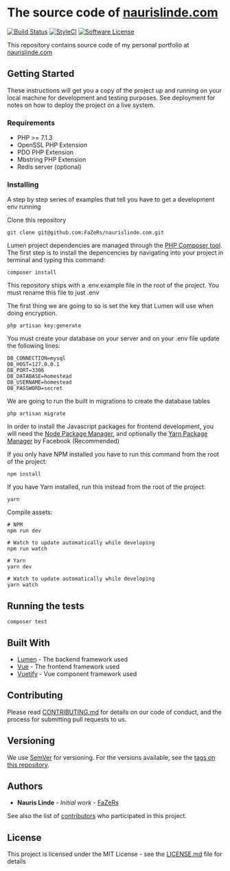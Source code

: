 # The source code of [naurislinde.com](https://naurislinde.com)

[![Build Status](https://img.shields.io/travis/FaZeRs/naurislinde.com/master.svg?style=flat-square)](https://travis-ci.org/FaZeRs/naurislinde.com)
[![StyleCI](https://styleci.io/repos/130983433/shield)](https://styleci.io/repos/130983433)
[![Software License](https://img.shields.io/badge/license-MIT-brightgreen.svg?style=flat-square)](LICENSE.md)

This repository contains source code of my personal portfolio at [naurislinde.com](https://naurislinde.com)

## Getting Started

These instructions will get you a copy of the project up and running on your local machine for development and testing purposes. See deployment for notes on how to deploy the project on a live system.

### Requirements

- PHP >= 7.1.3
- OpenSSL PHP Extension
- PDO PHP Extension
- Mbstring PHP Extension
- Redis server (optional)

### Installing

A step by step series of examples that tell you have to get a development env running

Clone this repository
```
git clone git@github.com:FaZeRs/naurislinde.com.git
```

Lumen project dependencies are managed through the [PHP Composer tool](https://getcomposer.org/). The first step is to install the depencencies by navigating into your project in terminal and typing this command:
```
composer install
```

This repository ships with a .env.example file in the root of the project. You must rename this file to just .env

The first thing we are going to so is set the key that Lumen will use when doing encryption.
```
php artisan key:generate
```

You must create your database on your server and on your .env file update the following lines:
```
DB_CONNECTION=mysql
DB_HOST=127.0.0.1
DB_PORT=3306
DB_DATABASE=homestead
DB_USERNAME=homestead
DB_PASSWORD=secret
```

We are going to run the built in migrations to create the database tables
```
php artisan migrate
```

In order to install the Javascript packages for frontend development, you will need the [Node Package Manager](https://www.npmjs.com/), and optionally the [Yarn Package Manager](https://yarnpkg.com/lang/en/) by Facebook (Recommended)

If you only have NPM installed you have to run this command from the root of the project:
```
npm install
```
If you have Yarn installed, run this instead from the root of the project:
```
yarn
```

Compile assets:
```
# NPM
npm run dev

# Watch to update automatically while developing
npm run watch

# Yarn
yarn dev

# Watch to update automatically while developing
yarn watch
```

## Running the tests

```
composer test
```


## Built With

* [Lumen](https://lumen.laravel.com) - The backend framework used
* [Vue](https://vuejs.org) - The frontend framework used
* [Vuetify](https://vuetifyjs.com) - Vue component framework used

## Contributing

Please read [CONTRIBUTING.md](https://gist.github.com/PurpleBooth/b24679402957c63ec426) for details on our code of conduct, and the process for submitting pull requests to us.

## Versioning

We use [SemVer](http://semver.org/) for versioning. For the versions available, see the [tags on this repository](https://github.com/FaZeRs/naurislinde.com/tags). 

## Authors

* **Nauris Linde** - *Initial work* - [FaZeRs](https://github.com/FaZeRs)

See also the list of [contributors](https://github.com/your/project/contributors) who participated in this project.

## License

This project is licensed under the MIT License - see the [LICENSE.md](LICENSE.md) file for details
